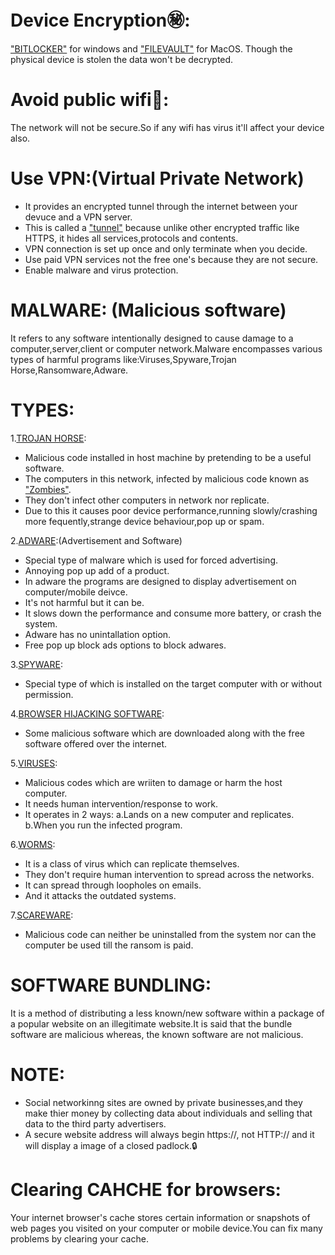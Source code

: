 # Device Encryption㊙️:
<ins>"BITLOCKER"</ins> for windows and <ins>"FILEVAULT"</ins> for MacOS.
Though the physical device is stolen the data won't be decrypted.

# Avoid public wifi🛜:
The network will not be secure.So if any wifi has virus it'll affect your device also.

# Use VPN:(Virtual Private Network)
- It provides an encrypted tunnel through the internet between your devuce and a VPN server.
- This is called a <ins>"tunnel"</ins> because unlike other encrypted traffic like HTTPS, it hides all services,protocols and contents.
- VPN connection is set up once and only terminate when you decide.
- Use paid VPN services not the free one's because they are not secure.
- Enable malware and virus protection.

# MALWARE: (Malicious software)
  It refers to any software intentionally designed to cause damage to a computer,server,client or computer network.Malware encompasses various types of harmful programs like:Viruses,Spyware,Trojan Horse,Ransomware,Adware.

# TYPES:
  1.<ins>TROJAN HORSE</ins>:
  - Malicious code installed in host machine by pretending to be a useful software.
  - The computers in this network, infected by malicious code known as <ins>"Zombies"</ins>.
  - They don't infect other computers in network nor replicate.
  - Due to this it causes poor device performance,running slowly/crashing more fequently,strange device behaviour,pop up or spam.
 
  2.<ins>ADWARE</ins>:(Advertisement and Software)
  - Special type of malware which is used for forced advertising.
  - Annoying pop up add of a product.
  - In adware the programs are designed to display advertisement on computer/mobile deivce.
  - It's not harmful but it can be.
  - It slows down the performance and consume more battery, or crash the system.
  - Adware has no unintallation option.
  - Free pop up block ads options to block adwares.
 
  3.<ins>SPYWARE</ins>:
  - Special type of which is installed on the target computer with or without permission.

  4.<ins>BROWSER HIJACKING SOFTWARE</ins>:
  - Some malicious software which are downloaded along with the free software offered over the internet.

  5.<ins>VIRUSES</ins>:
  - Malicious codes which are wriiten to damage or harm the host computer.
  - It needs human intervention/response to work.
  - It operates in 2 ways:
    a.Lands on a new computer and replicates.
    b.When you run the infected program.

  6.<ins>WORMS</ins>:
  - It is a class of virus which can replicate themselves.
  - They don't require human intervention to spread across the networks.
  - It can spread through loopholes on emails.
  - And it attacks the outdated systems.

  7.<ins>SCAREWARE</ins>:
  - Malicious code can neither be uninstalled from the system nor can the computer be used till the ransom is paid.

# SOFTWARE BUNDLING:
It is a method of distributing a less known/new software within a package of a popular website on an illegitimate website.It is said that the bundle software are malicious whereas, the known software are not malicious.

# NOTE:
- Social networkinng sites are owned by private businesses,and they make thier money by collecting data about individuals and selling that data to the third party advertisers.
- A secure website address will always begin https://, not HTTP:// and it will display a image of a closed padlock.🔒

# Clearing CAHCHE for browsers:
Your internet browser's cache stores certain information or snapshots of web pages you visited on your computer or mobile device.You can fix many problems by clearing your cache.

